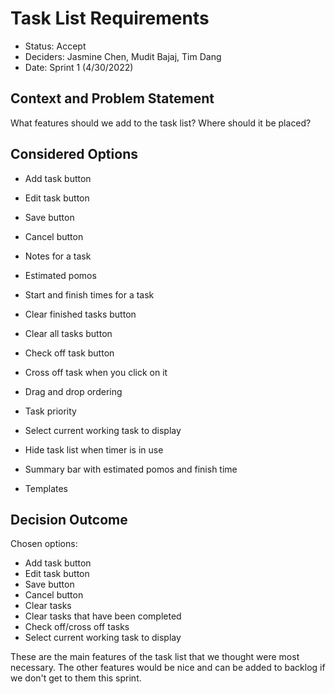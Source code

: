 # Task List Requirements
- Status: Accept
- Deciders: Jasmine Chen, Mudit Bajaj, Tim Dang
- Date: Sprint 1 (4/30/2022)
## Context and Problem Statement
What features should we add to the task list? Where should it be placed?

## Considered Options
- Add task button
- Edit task button
- Save button
- Cancel button
- Notes for a task 
- Estimated pomos
- Start and finish times for a task

- Clear finished tasks button
- Clear all tasks button
- Check off task button
- Cross off task when you click on it

- Drag and drop ordering
- Task priority

- Select current working task to display
- Hide task list when timer is in use

- Summary bar with estimated pomos and finish time
- Templates

## Decision Outcome
Chosen options:
- Add task button
- Edit task button
- Save button
- Cancel button
- Clear tasks
- Clear tasks that have been completed
- Check off/cross off tasks
- Select current working task to display

These are the main features of the task list that we thought were most necessary. The other features would be nice and can be added to backlog if we don't get to them this sprint.
